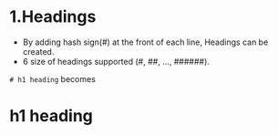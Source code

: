 # 1.Headings
* By adding hash sign(#) at the front of each line, Headings can be created.
* 6 size of headings supported (#, ##, ..., ######).

``` # h1 heading ```
becomes
# h1 heading